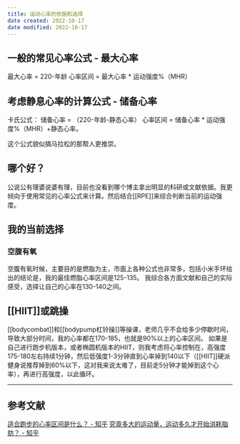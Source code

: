 ```yaml
---
title: 运动心率的依据和选择
date created: 2022-10-17
date modified: 2022-10-17
---
```


## 一般的常见心率公式 - 最大心率
最大心率 = 220-年龄
心率区间 = 最大心率 \* 运动强度%（MHR） 

## 考虑静息心率的计算公式 - 储备心率
卡氏公式：
储备心率 = （220-年龄-静态心率）
心率区间 = 储备心率 \* 运动强度%（MHR）+静态心率。

这个公式貌似搞马拉松的那帮人更推崇。

## 哪个好？
公说公有理婆说婆有理，目前也没看到哪个博主拿出明显的科研或文献依据。我更倾向于使用常见的心率公式来计算。然后结合[[RPE]]来综合判断当前的运动强度。

## 我的当前选择
### 空腹有氧
空腹有氧时候，主要目的是燃脂为主，市面上各种公式也非常多，包括小米手环给出的结论是，我的最佳燃脂心率区间是125-135。
我综合各方面文献和自己的实际感受，选择让自己的心率在130-140之间。

## [[HIIT]]或跳操
[[bodycombat]]和[[bodypump杠铃操]]等操课，老师几乎不会给多少停歇时间，导致大部分时间，我的心率都在170-185，也就是90%以上的心率区间。
如果是自己进行跑步机版本，或者椭圆机版本的HIIT，则我考虑将心率控制在，高强度175-180左右持续1分钟，然后低强度1-3分钟直到心率掉到140以下（[[HIIT]]硬派健身说推荐掉到60%以下，这对我来说太难了，目前走5分钟才能掉到这个心率），再进行高强度，以此循环。

---
## 参考文献

[适合跑步的心率区间是什么？ - 知乎](https://www.zhihu.com/question/21097942/answer/54626625)
[究竟多大的运动量，运动多久才开始消耗脂肪？ - 知乎](https://www.zhihu.com/question/35260405/answer/2283410519)